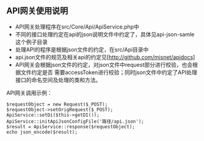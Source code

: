 ## API网关使用说明

- API网关处理程序在src/Core/Api/ApiService.php中
- 不同的接口处理约定在api的json说明文件中约定了，具体见api-json-samle这个例子目录
- 处理API的程序是根据json文件的约定，在src/Api目录中
- api.json文件的规范及相关api的约定见[http://github.com/misnet/apidocs]
- API网关会根据json文件的约定，对json文件中request部分进行校验，也会根据文件约定是否
需要accessToken进行校验；同时json文件中约定了API处理接口的命名空间及处理的类和方法。

API网关调用示例：
```
$requestObject = new Request($_POST);
$requestObject->setOrigRequest($_POST);
ApiService::setDi($this->getDI());
ApiService::initApiJsonConfigFile('路径/api.json');
$result = ApiService::response($requestObject);
echo json_encode($result);
```